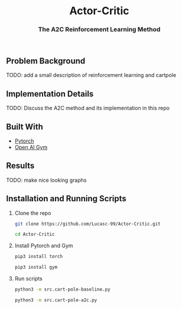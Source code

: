 
<p align="center">
  <h1 align="center">Actor-Critic</h1>
  <h3 align="center">The A2C Reinforcement Learning Method</h3>
</p>
<br />



<!-- ABOUT THE PROJECT -->
## Problem Background
TODO: add a small description of reinforcement learning and cartpole

## Implementation Details
TODO: Discuss the A2C method and its implementation in this repo

## Built With

* [Pytorch](https://pytorch.org/)
* [Open AI Gym](https://gym.openai.com/)

<!-- Results -->
## Results
TODO: make nice looking graphs 

<!-- Usage -->

## Installation and Running Scripts

1. Clone the repo
   ```sh
   git clone https://github.com/Lucasc-99/Actor-Critic.git
   ```
   ```sh
   cd Actor-Critic
   ```
   
2. Install Pytorch and Gym
   ```sh
   pip3 install torch
   ```
   
   ```sh
   pip3 install gym
   ```
 
3. Run scripts
   ```sh
   python3 -m src.cart-pole-baseline.py
   ```
   ```sh
   python3 -m src.cart-pole-a2c.py
   ```


